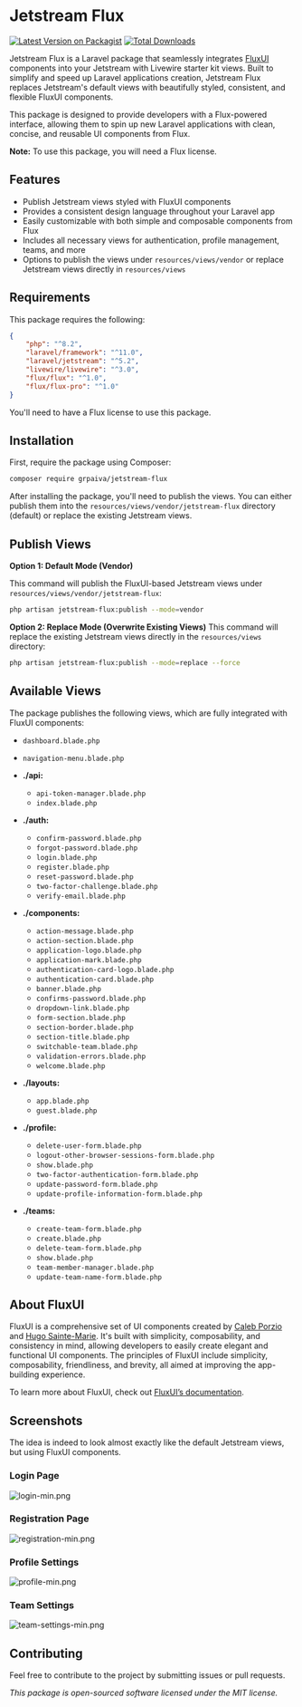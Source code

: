 # Jetstream Flux

[![Latest Version on Packagist](https://img.shields.io/packagist/v/grpaiva/jetstream-flux.svg?style=flat-square)](https://packagist.org/packages/grpaiva/jetstream-flux)
[![Total Downloads](https://img.shields.io/packagist/dt/grpaiva/jetstream-flux.svg?style=flat-square)](https://packagist.org/packages/grpaiva/jetstream-flux)

Jetstream Flux is a Laravel package that seamlessly integrates [FluxUI](https://fluxui.dev) components into your Jetstream with Livewire starter kit views. Built to simplify and speed up Laravel applications creation, Jetstream Flux replaces Jetstream's default views with beautifully styled, consistent, and flexible FluxUI components.

This package is designed to provide developers with a Flux-powered interface, allowing them to spin up new Laravel applications with clean, concise, and reusable UI components from Flux. 

**Note:** To use this package, you will need a Flux license.

## Features

- Publish Jetstream views styled with FluxUI components
- Provides a consistent design language throughout your Laravel app
- Easily customizable with both simple and composable components from Flux
- Includes all necessary views for authentication, profile management, teams, and more
- Options to publish the views under `resources/views/vendor` or replace Jetstream views directly in `resources/views`

## Requirements

This package requires the following:

```json
{
    "php": "^8.2",
    "laravel/framework": "^11.0",
    "laravel/jetstream": "^5.2",
    "livewire/livewire": "^3.0",
    "flux/flux": "^1.0",
    "flux/flux-pro": "^1.0"
}
```

You'll need to have a Flux license to use this package.

## Installation

First, require the package using Composer:

```bash
composer require grpaiva/jetstream-flux
```

After installing the package, you'll need to publish the views. You can either publish them into the `resources/views/vendor/jetstream-flux` directory (default) or replace the existing Jetstream views.

## Publish Views

**Option 1: Default Mode (Vendor)**

This command will publish the FluxUI-based Jetstream views under `resources/views/vendor/jetstream-flux`:

```bash
php artisan jetstream-flux:publish --mode=vendor
```

**Option 2: Replace Mode (Overwrite Existing Views)**
This command will replace the existing Jetstream views directly in the `resources/views` directory:

```bash
php artisan jetstream-flux:publish --mode=replace --force
```

## Available Views

The package publishes the following views, which are fully integrated with FluxUI components:

- `dashboard.blade.php`  
- `navigation-menu.blade.php`


- **./api:**
    - `api-token-manager.blade.php`
    - `index.blade.php`


- **./auth:**
    - `confirm-password.blade.php`
    - `forgot-password.blade.php`
    - `login.blade.php`
    - `register.blade.php`
    - `reset-password.blade.php`
    - `two-factor-challenge.blade.php`
    - `verify-email.blade.php`


- **./components:**
    - `action-message.blade.php`
    - `action-section.blade.php`
    - `application-logo.blade.php`
    - `application-mark.blade.php`
    - `authentication-card-logo.blade.php`
    - `authentication-card.blade.php`
    - `banner.blade.php`
    - `confirms-password.blade.php`
    - `dropdown-link.blade.php`
    - `form-section.blade.php`
    - `section-border.blade.php`
    - `section-title.blade.php`
    - `switchable-team.blade.php`
    - `validation-errors.blade.php`
    - `welcome.blade.php`


- **./layouts:**
    - `app.blade.php`
    - `guest.blade.php`


- **./profile:**
    - `delete-user-form.blade.php`
    - `logout-other-browser-sessions-form.blade.php`
    - `show.blade.php`
    - `two-factor-authentication-form.blade.php`
    - `update-password-form.blade.php`
    - `update-profile-information-form.blade.php`


- **./teams:**
    - `create-team-form.blade.php`
    - `create.blade.php`
    - `delete-team-form.blade.php`
    - `show.blade.php`
    - `team-member-manager.blade.php`
    - `update-team-name-form.blade.php`


## About FluxUI

FluxUI is a comprehensive set of UI components created by [Caleb Porzio](https://github.com/calebporzio) and [Hugo Sainte-Marie](https://github.com/hugosaintemarie). It's built with simplicity, composability, and consistency in mind, allowing developers to easily create elegant and functional UI components. The principles of FluxUI include simplicity, composability, friendliness, and brevity, all aimed at improving the app-building experience.

To learn more about FluxUI, check out [FluxUI’s documentation](https://fluxui.dev/docs).

## Screenshots
The idea is indeed to look almost exactly like the default Jetstream views, but using FluxUI components.

### Login Page
![login-min.png](images/login-min.png)

### Registration Page
![registration-min.png](images/registration-min.png)

### Profile Settings
![profile-min.png](images/profile-min.png)

### Team Settings
![team-settings-min.png](images/team-settings-min.png)

## Contributing

Feel free to contribute to the project by submitting issues or pull requests.


*This package is open-sourced software licensed under the MIT license.*
